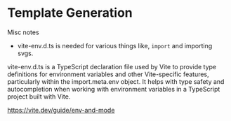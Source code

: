 # Template Generation

Misc notes

- vite-env.d.ts is needed for various things like, `import` and importing svgs.

vite-env.d.ts is a TypeScript declaration file used by Vite to provide type definitions for environment variables and other Vite-specific features, particularly within the import.meta.env object. It helps with type safety and autocompletion when working with environment variables in a TypeScript project built with Vite.

https://vite.dev/guide/env-and-mode
